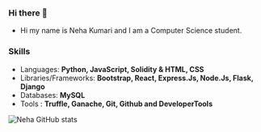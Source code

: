 ### Hi there 👋

<!--
**NehaK745/NehaK745** is a ✨ _special_ ✨ repository because its `README.md` (this file) appears on your GitHub profile.

Here are some ideas to get you started:

- 🔭 I’m currently working on ...
- 🌱 I’m currently learning ...
- 👯 I’m looking to collaborate on ...
- 🤔 I’m looking for help with ...
- 💬 Ask me about ...
- 📫 How to reach me: ...
- 😄 Pronouns: ...
- ⚡ Fun fact: ...
-->
* Hi my name is Neha Kumari and I am a Computer Science student.

### Skills
* Languages: **Python, JavaScript, Solidity & HTML, CSS**
* Libraries/Frameworks: **Bootstrap, React, Express.Js, Node.Js, Flask, Django**
* Databases: **MySQL**
* Tools : **Truffle, Ganache, Git, Github and DeveloperTools**





![Neha GitHub stats](https://github-readme-stats.vercel.app/api?username=NehaK745&show_icons=true&theme=radical)
